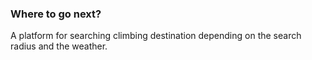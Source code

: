 ### Where to go next?

A platform for searching climbing destination depending on the search radius and the weather.